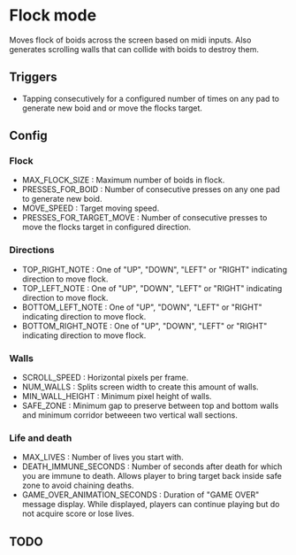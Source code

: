 Flock mode
======

Moves flock of boids across the screen based on midi inputs. Also generates scrolling walls that can collide with boids to destroy them.

## Triggers
- Tapping consecutively for a configured number of times on any pad to generate new boid and or move the flocks target.

## Config
### Flock
- MAX_FLOCK_SIZE : Maximum number of boids in flock.
- PRESSES_FOR_BOID : Number of consecutive presses on any one pad to generate new boid.
- MOVE_SPEED : Target moving speed.
- PRESSES_FOR_TARGET_MOVE : Number of consecutive presses to move the flocks target in configured direction.

### Directions
- TOP_RIGHT_NOTE : One of "UP", "DOWN", "LEFT" or "RIGHT" indicating direction to move flock.
- TOP_LEFT_NOTE : One of "UP", "DOWN", "LEFT" or "RIGHT" indicating direction to move flock.
- BOTTOM_LEFT_NOTE : One of "UP", "DOWN", "LEFT" or "RIGHT" indicating direction to move flock.
- BOTTOM_RIGHT_NOTE : One of "UP", "DOWN", "LEFT" or "RIGHT" indicating direction to move flock.

### Walls
- SCROLL_SPEED : Horizontal pixels per frame.
- NUM_WALLS : Splits screen width to create this amount of walls.
- MIN_WALL_HEIGHT : Minimum pixel height of walls.
- SAFE_ZONE : Minimum gap to preserve between top and bottom walls and minimum corridor betweeen two vertical wall sections.

### Life and death
- MAX_LIVES : Number of lives you start with.
- DEATH_IMMUNE_SECONDS : Number of seconds after death for which you are immune to death. Allows player to bring target back inside safe zone to avoid chaining deaths.
- GAME_OVER_ANIMATION_SECONDS : Duration of "GAME OVER" message display. While displayed, players can continue playing but do not acquire score or lose lives.

## TODO
